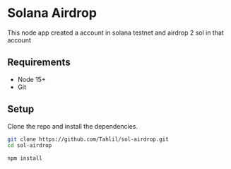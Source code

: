 # Solana Airdrop
This node app created a account in solana testnet and airdrop 2 sol in that account

## Requirements

* Node 15+
* Git

## Setup

Clone the repo and install the dependencies.

```bash
git clone https://github.com/Tahlil/sol-airdrop.git
cd sol-airdrop
```

```bash
npm install
```